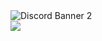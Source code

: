 <img src="https://discordapp.com/api/guilds/821878958621458464/widget.png?style=banner2" alt="Discord Banner 2"/>

<br>
<img src="https://discord.c99.nl/widget/theme-3/654377768473067530.png" data-canonical-src="https://discord.c99.nl/widget/theme-3/654377768473067530.png" style="max-width:100%;">
     </a>
</p>
